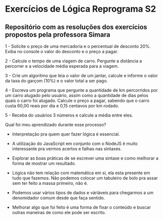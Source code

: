 # Exercícios de Lógica Reprograma S2

## Repositório com as resoluções dos exercícios propostos pela professora Simara

1 - Solicite o preço de uma mercadoria e o percentual de desconto 20%. Exiba no console o valor do desconto e o preço a pagar.

2 - Calcule o tempo de uma viagem de carro. Pergunte a distância a percorrer e a velocidade média esperada para a viagem.

3 - Crie um algoritmo que leia o valor de um jantar, calcule e informe o valor da taxa do garçom (10%) e o valor total a ser pago.

4 - Escreva um programa que pergunte a quantidade de km percorridos por um carro alugado pelo usuário, assim como a quantidade de dias pelos quais o carro foi alugado. Calcule o preço a pagar, sabendo que o carro custa 60,00 reais por dia e 0,15 centavos por km rodado.

5 - Receba do usuários 3 números e calcule a média entre eles.

Qual foi meu aprendizado durante esse processo?

* Interpretação pra quem quer fazer lógica é essencial.

* A utilização do JavaScript em conjunto com o NodeJS é muito interessante pra vermos acertos e falhas nas sintaxes.

* Explorar as boas práticas de se escrever uma sintaxe e como melhorar a forma de mostrar um resultado.

* Lógica não tem relação com matemática em si, ela esta presente em tudo que fazemos. Não podemos colocar um tabuleiro de bolo pra assar sem ter feito a massa primeiro, não é.

* Podemos usar vários tipos de dados e váriáveis para chegarmos a um denomidador comum desde que faça sentido.

* Melhorar algo que foi feito é uma forma de fixar o conteúdo e buscar outras maneiras de como ele pode ser escrito.

